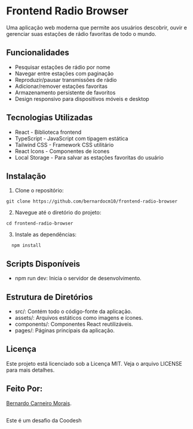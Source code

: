 # Frontend Radio Browser

Uma aplicação web moderna que permite aos usuários descobrir, ouvir e gerenciar suas estações de rádio favoritas de todo o mundo.

## Funcionalidades

- Pesquisar estações de rádio por nome
- Navegar entre estações com paginação
- Reproduzir/pausar transmissões de rádio
- Adicionar/remover estações favoritas
- Armazenamento persistente de favoritos
- Design responsivo para dispositivos móveis e desktop


## Tecnologias Utilizadas

- React - Biblioteca frontend
- TypeScript - JavaScript com tipagem estática
- Tailwind CSS - Framework CSS utilitário
- React Icons - Componentes de ícones
- Local Storage - Para salvar as estações favoritas do usuário

## Instalação

1. Clone o repositório:
  ```
  git clone https://github.com/bernardocm10/frontend-radio-browser
  ```
2. Navegue até o diretório do projeto:
  ```
  cd frontend-radio-browser
  ```
3. Instale as dependências:
```
  npm install
```

## Scripts Disponíveis
- npm run dev: Inicia o servidor de desenvolvimento.

## Estrutura de Diretórios

- src/: Contém todo o código-fonte da aplicação.
- assets/: Arquivos estáticos como imagens e ícones.
- components/: Componentes React reutilizáveis.
- pages/: Páginas principais da aplicação.

## Licença
Este projeto está licenciado sob a Licença MIT. Veja o arquivo LICENSE para mais detalhes.

## Feito Por:

[Bernardo Carneiro Morais](https://github.com/bernardocm10).
##   
Este é um desafio da Coodesh

